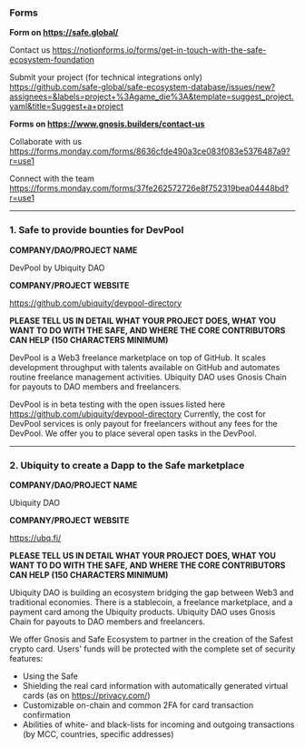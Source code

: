 ### Forms

**Form on https://safe.global/**

Contact us
https://notionforms.io/forms/get-in-touch-with-the-safe-ecosystem-foundation

Submit your project (for technical integrations only)
https://github.com/safe-global/safe-ecosystem-database/issues/new?assignees=&labels=project+%3Agame_die%3A&template=suggest_project.yaml&title=Suggest+a+project

**Forms on https://www.gnosis.builders/contact-us**

Collaborate with us
https://forms.monday.com/forms/8636cfde490a3ce083f083e5376487a9?r=use1

Connect with the team 
https://forms.monday.com/forms/37fe262572726e8f752319bea04448bd?r=use1

---

### 1. Safe to provide bounties for DevPool

**COMPANY/DAO/PROJECT NAME**

DevPool by Ubiquity DAO

**COMPANY/PROJECT WEBSITE** 

https://github.com/ubiquity/devpool-directory

**PLEASE TELL US IN DETAIL WHAT YOUR PROJECT DOES, WHAT YOU WANT TO DO WITH THE SAFE, AND WHERE THE CORE CONTRIBUTORS CAN HELP (150 CHARACTERS MINIMUM)** 

DevPool is a Web3 freelance marketplace on top of GitHub. 
It scales development throughput with talents available on GitHub and automates routine freelance management activities.
Ubiquity DAO uses Gnosis Chain for payouts to DAO members and freelancers.

DevPool is in beta testing with the open issues listed here https://github.com/ubiquity/devpool-directory
Currently, the cost for DevPool services is only payout for freelancers without any fees for the DevPool.
We offer you to place several open tasks in the DevPool. 

---

### 2. Ubiquity to create a Dapp to the Safe marketplace

**COMPANY/DAO/PROJECT NAME**

Ubiquity DAO

**COMPANY/PROJECT WEBSITE** 

https://ubq.fi/

**PLEASE TELL US IN DETAIL WHAT YOUR PROJECT DOES, WHAT YOU WANT TO DO WITH THE SAFE, AND WHERE THE CORE CONTRIBUTORS CAN HELP (150 CHARACTERS MINIMUM)** 

Ubiquity DAO is building an ecosystem bridging the gap between Web3 and traditional economies.
There is a stablecoin, a freelance marketplace, and a payment card among the Ubiquity products.
Ubiquity DAO uses Gnosis Chain for payouts to DAO members and freelancers.  

We offer Gnosis and Safe Ecosystem to partner in the creation of the Safest crypto card.
Users' funds will be protected with the complete set of security features:
- Using the Safe 
- Shielding the real card information with automatically generated virtual cards (as on https://privacy.com/)
- Customizable on-chain and common 2FA for card transaction confirmation
- Abilities of white- and black-lists for incoming and outgoing transactions (by MCC, countries, specific addresses)
